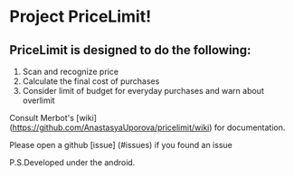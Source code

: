 # Project PriceLimit!

## PriceLimit is designed to do the following:
1. Scan and recognize price 
2. Calculate the final cost of purchases
3. Consider limit of budget for everyday purchases and warn about overlimit

Consult Merbot's [wiki] (https://github.com/AnastasyaUporova/pricelimit/wiki) for documentation.

Please open a github [issue] (#issues) if you found an issue 

P.S.Developed under the android.
